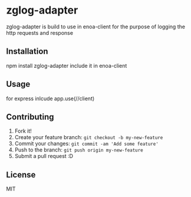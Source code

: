 # zglog-adapter

zglog-adapter is build to use in enoa-client for the purpose of logging the http requests and response

## Installation

npm install zglog-adapter
include it in enoa-client

## Usage
for express inlcude app.use(//client)

## Contributing

1. Fork it!
2. Create your feature branch: `git checkout -b my-new-feature`
3. Commit your changes: `git commit -am 'Add some feature'`
4. Push to the branch: `git push origin my-new-feature`
5. Submit a pull request :D

## License

MIT
